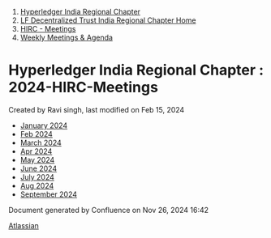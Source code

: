 1. [Hyperledger India Regional Chapter](index.html)
2. [LF Decentralized Trust India Regional Chapter Home](LF-Decentralized-Trust-India-Regional-Chapter-Home_19169282.html)
3. [HIRC - Meetings](HIRC---Meetings_19169350.html)
4. [Weekly Meetings &amp; Agenda](19169352.html)

# Hyperledger India Regional Chapter : 2024-HIRC-Meetings

Created by Ravi singh, last modified on Feb 15, 2024

- [January 2024](January-2024_19171433.html)
- [Feb 2024](Feb-2024_19171478.html)
- [March 2024](March-2024_19171605.html)
- [Apr 2024](Apr-2024_19171687.html)
- [May 2024](May-2024_19171700.html)
- [June 2024](June-2024_19171715.html)
- [July 2024](July-2024_19171763.html)
- [Aug 2024](Aug-2024_19171846.html)
- [September 2024](September-2024_19171874.html)

Document generated by Confluence on Nov 26, 2024 16:42

[Atlassian](http://www.atlassian.com/)
